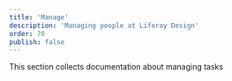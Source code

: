 ```yaml
---
title: 'Manage'
description: 'Managing people at Liferay Design'
order: 70
publish: false
---
```


This section collects documentation about managing tasks